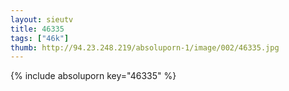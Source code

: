 ```yaml
--- 
layout: sieutv
title: 46335
tags: ["46k"]
thumb: http://94.23.248.219/absoluporn-1/image/002/46335.jpg
---
```

{% include absoluporn key="46335" %} 
